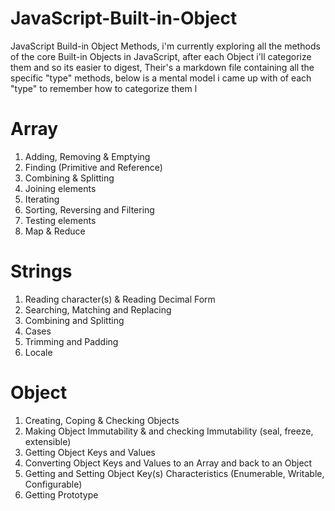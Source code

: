 # JavaScript-Built-in-Object
JavaScript Build-in Object Methods, i'm currently exploring all the methods of the core Built-in Objects in JavaScript, after each Object i'll categorize them and so its easier to digest, Their's a markdown file containing all the specific "type" methods, below is a mental model i came up with of each "type" to remember how to categorize them
l
# **Array**

1. Adding, Removing & Emptying
2. Finding (Primitive and Reference)
3. Combining & Splitting
4. Joining elements
5. Iterating 
6. Sorting, Reversing and Filtering
7. Testing elements  
8. Map & Reduce


# **Strings**

1. Reading character(s) & Reading Decimal Form
2. Searching, Matching and Replacing
3. Combining and Splitting
4. Cases
5. Trimming and Padding
6. Locale


# **Object**

1. Creating, Coping & Checking Objects
2. Making Object Immutability & and checking Immutability  (seal, freeze, extensible)
3. Getting Object Keys and Values
4. Converting Object Keys and Values to an Array and back to an Object
5. Getting and Setting Object Key(s) Characteristics (Enumerable, Writable, Configurable)
6. Getting Prototype
